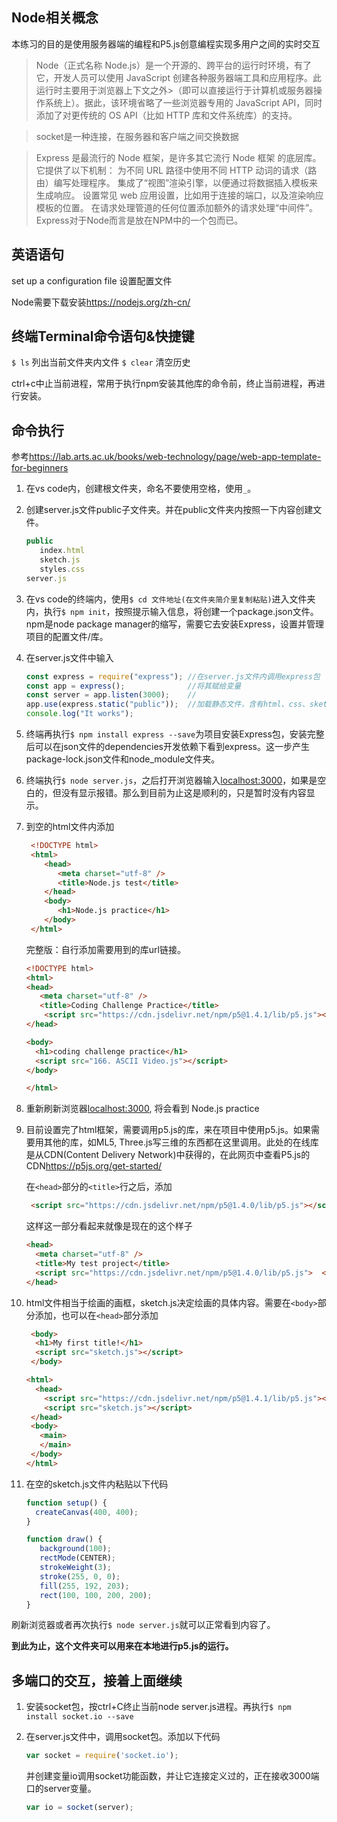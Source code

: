 ## Node相关概念

本练习的目的是使用服务器端的编程和P5.js创意编程实现多用户之间的实时交互

>Node（正式名称 Node.js）是一个开源的、跨平台的运行时环境，有了它，开发人员可以使用 JavaScript 创建各种服务器端工具和应用程序。此运行时主要用于浏览器上下文之外>（即可以直接运行于计算机或服务器操作系统上）。据此，该环境省略了一些浏览器专用的 JavaScript API，同时添加了对更传统的 OS API（比如 HTTP 库和文件系统库）的支持。  

>socket是一种连接，在服务器和客户端之间交换数据

>Express 是最流行的 Node 框架，是许多其它流行 Node 框架 的底层库。它提供了以下机制：
为不同 URL 路径中使用不同 HTTP 动词的请求（路由）编写处理程序。
集成了“视图”渲染引擎，以便通过将数据插入模板来生成响应。
设置常见 web 应用设置，比如用于连接的端口，以及渲染响应模板的位置。
在请求处理管道的任何位置添加额外的请求处理“中间件”。  
Express对于Node而言是放在NPM中的一个包而已。

## 英语语句

set up a configuration file 设置配置文件

Node需要下载安装<https://nodejs.org/zh-cn/>

## 终端Terminal命令语句&快捷键

`$ ls` 列出当前文件夹内文件
`$ clear` 清空历史

ctrl+c中止当前进程，常用于执行npm安装其他库的命令前，终止当前进程，再进行安装。

## 命令执行

参考<https://lab.arts.ac.uk/books/web-technology/page/web-app-template-for-beginners>

1. 在vs code内，创建根文件夹，命名不要使用空格，使用`_`。
2. 创建server.js文件public子文件夹。并在public文件夹内按照一下内容创建文件。

   ```js
   public
      index.html
      sketch.js
      styles.css
   server.js
   ```

3. 在vs code的终端内，使用`$ cd 文件地址(在文件夹简介里复制粘贴)`进入文件夹内，执行`$ npm init`，按照提示输入信息，将创建一个package.json文件。npm是node package manager的缩写，需要它去安装Express，设置并管理项目的配置文件/库。

4. 在server.js文件中输入

   ```js
   const express = require("express"); //在server.js文件内调用express包
   const app = express();              //将其赋给变量
   const server = app.listen(3000);    //
   app.use(express.static("public"));  //加载静态文件，含有html、css、sketch文件的文件夹
   console.log("It works");
   ```

5. 终端再执行`$ npm install express --save`为项目安装Express包，安装完整后可以在json文件的dependencies开发依赖下看到express。这一步产生package-lock.json文件和node_module文件夹。

6. 终端执行`$ node server.js`，之后打开浏览器输入<localhost:3000>，如果是空白的，但没有显示报错。那么到目前为止这是顺利的，只是暂时没有内容显示。

7. 到空的html文件内添加

   ```html
    <!DOCTYPE html>
    <html>
       <head>
          <meta charset="utf-8" />
          <title>Node.js test</title>
       </head>
       <body>
          <h1>Node.js practice</h1>
       </body>
    </html>
   ```

   完整版：自行添加需要用到的库url链接。

   ```html
   <!DOCTYPE html>
   <html>
   <head>
      <meta charset="utf-8" />
      <title>Coding Challenge Practice</title>
       <script src="https://cdn.jsdelivr.net/npm/p5@1.4.1/lib/p5.js"></script>
   </head>

   <body>
     <h1>coding challenge practice</h1>
     <script src="166. ASCII Video.js"></script>
   </body>

   </html>
   ```

8. 重新刷新浏览器<localhost:3000>, 将会看到 Node.js practice

9. 目前设置完了html框架，需要调用p5.js的库，来在项目中使用p5.js。如果需要用其他的库，如ML5, Three.js写三维的东西都在这里调用。此处的在线库是从CDN(Content Delivery Network)中获得的，在此网页中查看P5.js的CDN<https://p5js.org/get-started/>  

   在`<head>`部分的`<title>`行之后，添加  

   ```html
    <script src="https://cdn.jsdelivr.net/npm/p5@1.4.0/lib/p5.js"></script>
   ```

   这样这一部分看起来就像是现在的这个样子

   ```html
   <head>
     <meta charset="utf-8" />
     <title>My test project</title>
     <script src="https://cdn.jsdelivr.net/npm/p5@1.4.0/lib/p5.js">  </script>
   </head>
   ```

10. html文件相当于绘画的画框，sketch.js决定绘画的具体内容。需要在`<body>`部分添加，也可以在`<head>`部分添加

    ```html
     <body>
      <h1>My first title!</h1>
      <script src="sketch.js"></script>
     </body>
    ```

    ```html
    <html>
      <head>
        <script src="https://cdn.jsdelivr.net/npm/p5@1.4.1/lib/p5.js"></script>
        <script src="sketch.js"></script>
     </head>
     <body>
       <main>
       </main>
     </body>
    </html>
    ```

11. 在空的sketch.js文件内粘贴以下代码

    ```js
    function setup() {
      createCanvas(400, 400);
    }

    function draw() {
       background(100);
       rectMode(CENTER);
       strokeWeight(3);
       stroke(255, 0, 0);
       fill(255, 192, 203);
       rect(100, 100, 200, 200);
    }
    ```

   刷新浏览器或者再次执行`$ node server.js`就可以正常看到内容了。

   **到此为止，这个文件夹可以用来在本地进行p5.js的运行。**

## 多端口的交互，接着上面继续

1. 安装socket包，按ctrl+C终止当前node server.js进程。再执行`$ npm install socket.io --save`

2. 在server.js文件中，调用socket包。添加以下代码

   ```js
   var socket = require('socket.io');
   ```

   并创建变量io调用socket功能函数，并让它连接定义过的，正在接收3000端口的server变量。

   ```js
   var io = socket(server);
   ```
